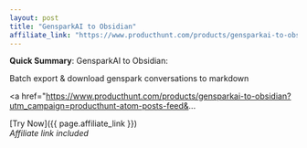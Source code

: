 ```yaml
---
layout: post
title: "GensparkAI to Obsidian"
affiliate_link: "https://www.producthunt.com/products/gensparkai-to-obsidian?ref=autoverse&utm_source=autoverse"
---
```


**Quick Summary**: GensparkAI to Obsidian: <p>
            Batch export & download genspark conversations to markdown
          </p>
          <p>
            <a href="https://www.producthunt.com/products/gensparkai-to-obsidian?utm_campaign=producthunt-atom-posts-feed&...

[Try Now]({{ page.affiliate_link }})  
*Affiliate link included*
